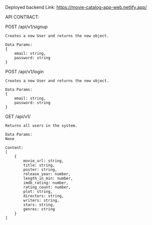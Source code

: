 Deployed backend Link: https://movie-catalog-app-web.netlify.app/

API CONTRACT:

POST /api/v1/signup

    Creates a new User and returns the new object.

    Data Params:
    {
        email: string,
        password: string
    }

POST /api/v1/login

    Creates a new User and returns the new object.

    Data Params:
    {
        email: string,
        password: string
    }

GET /api/v1/
    
    Returns all users in the system.

    Data Params: 
    None
    
    Content:
    [
        {
            movie_url: string,
            title: string,
            poster: string,
            release_year: number,
            length_in_min: number,
            imdb_rating: number,
            rating_count: number,
            plot: string,
            directors: string,
            writers: string,
            stars: string,
            genres: string
        }
    ]